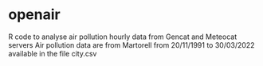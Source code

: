 # openair
R code to analyse air pollution hourly data from Gencat and Meteocat servers
Air pollution data are from Martorell from 20/11/1991 to 30/03/2022 available in the file city.csv
